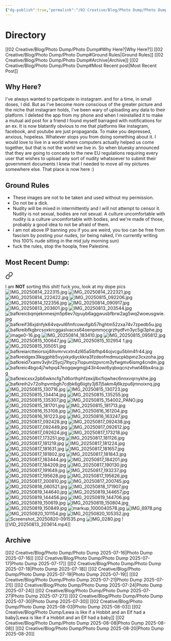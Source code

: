 ```yaml
---
{"dg-publish":true,"permalink":"/02 Creative/Blog/Photo Dump/Photo Dump/","tags":["image","blog"],"noteIcon":"","created":"2025-07-16T10:19:02.023-04:00"}
---
```


# Directory
[[02 Creative/Blog/Photo Dump/Photo Dump#Why Here?\|Why Here?]]
[[02 Creative/Blog/Photo Dump/Photo Dump#Ground Rules\|Ground Rules]]
[[02 Creative/Blog/Photo Dump/Photo Dump#Archive\|Archive]]
[[02 Creative/Blog/Photo Dump/Photo Dump#Most Recent post\|Most Recent Post]]
## Why Here?
I've always wanted to participate in instagram. and for a time, in small doses, I did. But as I've become more conscious of the greater picture and the niche that instagram holds, I've been wary of uploading any data to their platform. I deleted the app from my phone and when I reinstalled it to make a mutual aid post for a friend I found myself barraged with notifications for an ex. It is now blatantly obvious to me that platforms like instagram, facebook, and youtube are just propaganda. To make you depressed, anxious, hopeless. Whatever stops you from doing something about it. I would love to live in a world where computers actually helped us come together, but that is not the world we live in.  So when bluesky announced that they are going to concede to the new EU regulations requiring every user that wishes to upload any sort of nudity whatsoever to submit their government documents I knew that I needed to move all my pictures somewhere else. That place is now here :)
## Ground Rules
- These images are not to be taken and used without my permission.
- Do not be a dick.
- Nudity will be mixed in intermittently and I will not attempt to censor it. Nudity is not sexual, bodies are not sexual. A culture uncomfortable with nudity is a culture uncomfortable with bodies, and we're made of those, probably a good idea to not be afraid of them.
- I am not above IP banning you if you are weird, you too can be free from fascism by posting your nudes, (or being naked, I'm currently writing this 100% nude sitting in the mid july morning sun)
- fuck the rules, stop the hoopla, free Palestine.

## Most Recent Dump:

<div class="transclusion internal-embed is-loaded"><a class="markdown-embed-link" href="/02 Creative/Blog/Photo Dump/Photo Dump 2025-08-20/" aria-label="Open link"><svg xmlns="http://www.w3.org/2000/svg" width="24" height="24" viewBox="0 0 24 24" fill="none" stroke="currentColor" stroke-width="2" stroke-linecap="round" stroke-linejoin="round" class="svg-icon lucide-link"><path d="M10 13a5 5 0 0 0 7.54.54l3-3a5 5 0 0 0-7.07-7.07l-1.72 1.71"></path><path d="M14 11a5 5 0 0 0-7.54-.54l-3 3a5 5 0 0 0 7.07 7.07l1.71-1.71"></path></svg></a><div class="markdown-embed">




I am **NOT** sorting this shit! fuck you, look at my dope pics
![IMG_20250814_222315.jpg](/img/user/IMG_20250814_222315.jpg)
![IMG_20250814_222321.jpg](/img/user/IMG_20250814_222321.jpg)
![IMG_20250814_222422.jpg](/img/user/IMG_20250814_222422.jpg)
![IMG_20250815_092206.jpg](/img/user/IMG_20250815_092206.jpg)
![IMG_20250814_122356.jpg](/img/user/IMG_20250814_122356.jpg)
![IMG_20250814_090917.jpg](/img/user/IMG_20250814_090917.jpg)
![IMG_20250813_203601.jpg](/img/user/IMG_20250813_203601.jpg)
![IMG_20250813_203544.jpg](/img/user/IMG_20250813_203544.jpg)
![bafkreicbqmjeknmesjm5p6ev7qyuyb6aggwusbfbrw2ag5wq2woeusgwie.jpg](/img/user/bafkreicbqmjeknmesjm5p6ev7qyuyb6aggwusbfbrw2ag5wq2woeusgwie.jpg)
![bafkreif36xjdnfyk64vqvul6fmfcowofgib57hghtm52zxa74v7zpedb5u.jpg](/img/user/bafkreif36xjdnfyk64vqvul6fmfcowofgib57hghtm52zxa74v7zpedb5u.jpg)
![bafkreibfkgbrcsoxkrcggaslvacxs64oenpmmocgrzhydfvn3yc5gi3phe.jpg](/img/user/bafkreibfkgbrcsoxkrcggaslvacxs64oenpmmocgrzhydfvn3yc5gi3phe.jpg)
![image0-16.jpg](/img/user/image0-16.jpg)
![IMG_20250814_183410.jpg](/img/user/IMG_20250814_183410.jpg)
![IMG_20250815_095812.jpg](/img/user/IMG_20250815_095812.jpg)
![IMG_20250815_100647.jpg](/img/user/IMG_20250815_100647.jpg)
![IMG_20250815_102954 1.jpg](/img/user/IMG_20250815_102954%201.jpg)
![IMG_20250815_105051.jpg](/img/user/IMG_20250815_105051.jpg)
![bafkreiarctteiorsxj4ihvmrvcxtn4zl65a5ibfhp44ojvcgu5blm4fr44.jpg](/img/user/bafkreiarctteiorsxj4ihvmrvcxtn4zl65a5ibfhp44ojvcgu5blm4fr44.jpg)
![bafkreidgex3lkqgphb5vyjxkydiyckkra3fzdeofmdmucpkbpmz3cxzoha.jpg](/img/user/bafkreidgex3lkqgphb5vyjxkydiyckkra3fzdeofmdmucpkbpmz3cxzoha.jpg)
![bafkreid7xamv3vjhr25ycj7lhycy7iopumlzpvrcm3yfwgmv6ismg4cndm.jpg](/img/user/bafkreid7xamv3vjhr25ycj7lhycy7iopumlzpvrcm3yfwgmv6ismg4cndm.jpg)
![bafkreic4bgo4j7whpq47eogqwgmgji43ir4owi6yqbxqcnzvhwt46bx4na.jpg](/img/user/bafkreic4bgo4j7whpq47eogqwgmgji43ir4owi6yqbxqcnzvhwt46bx4na.jpg)
![bafkreicxsx2pb6wkncfg7xl6orthphfzexijlbcfiqwhec6nnxvqrnykhe.jpg](/img/user/bafkreicxsx2pb6wkncfg7xl6orthphfzexijlbcfiqwhec6nnxvqrnykhe.jpg)
![bafkreih2v72olhpvmbgh7cdbk6g6iigty3j67j5akm4j6kzpu6jmnoixnq.jpg](/img/user/bafkreih2v72olhpvmbgh7cdbk6g6iigty3j67j5akm4j6kzpu6jmnoixnq.jpg)
![IMG_20250815_130716.jpg](/img/user/IMG_20250815_130716.jpg)
![IMG_20250815_130723.jpg](/img/user/IMG_20250815_130723.jpg)
![IMG_20250815_134414.jpg](/img/user/IMG_20250815_134414.jpg)
![IMG_20250815_135255.jpg](/img/user/IMG_20250815_135255.jpg)
![IMG_20250815_135307.jpg](/img/user/IMG_20250815_135307.jpg)
![IMG_20250815_154002_PANO.jpg](/img/user/IMG_20250815_154002_PANO.jpg)
![IMG_20250815_181701.jpg](/img/user/IMG_20250815_181701.jpg)
![IMG_20250815_181713.jpg](/img/user/IMG_20250815_181713.jpg)
![IMG_20250816_153108.jpg](/img/user/IMG_20250816_153108.jpg)
![IMG_20250816_161204.jpg](/img/user/IMG_20250816_161204.jpg)
![IMG_20250816_161223.jpg](/img/user/IMG_20250816_161223.jpg)
![IMG_20250816_163247.jpg](/img/user/IMG_20250816_163247.jpg)
![IMG_20250817_092428.jpg](/img/user/IMG_20250817_092428.jpg)
![IMG_20250817_092438.jpg](/img/user/IMG_20250817_092438.jpg)
![IMG_20250817_092449.jpg](/img/user/IMG_20250817_092449.jpg)
![IMG_20250817_092612.jpg](/img/user/IMG_20250817_092612.jpg)
![IMG_20250817_092624.jpg](/img/user/IMG_20250817_092624.jpg)
![IMG_20250817_173218.jpg](/img/user/IMG_20250817_173218.jpg)
![IMG_20250817_173251.jpg](/img/user/IMG_20250817_173251.jpg)
![IMG_20250817_181126.jpg](/img/user/IMG_20250817_181126.jpg)
![IMG_20250817_181219.jpg](/img/user/IMG_20250817_181219.jpg)
![IMG_20250817_181224.jpg](/img/user/IMG_20250817_181224.jpg)
![IMG_20250817_181631.jpg](/img/user/IMG_20250817_181631.jpg)
![IMG_20250817_181657.jpg](/img/user/IMG_20250817_181657.jpg)
![IMG_20250817_181802.jpg](/img/user/IMG_20250817_181802.jpg)
![IMG_20250817_181843.jpg](/img/user/IMG_20250817_181843.jpg)
![IMG_20250817_183444.jpg](/img/user/IMG_20250817_183444.jpg)
![IMG_20250817_184201.jpg](/img/user/IMG_20250817_184201.jpg)
![IMG_20250817_184209.jpg](/img/user/IMG_20250817_184209.jpg)
![IMG_20250817_190130.jpg](/img/user/IMG_20250817_190130.jpg)
![IMG_20250817_191649.jpg](/img/user/IMG_20250817_191649.jpg)
![IMG_20250817_193237.jpg](/img/user/IMG_20250817_193237.jpg)
![IMG_20250817_195628.jpg](/img/user/IMG_20250817_195628.jpg)
![IMG_20250817_195626.jpg](/img/user/IMG_20250817_195626.jpg)
![IMG_20250817_200810.jpg](/img/user/IMG_20250817_200810.jpg)
![IMG_20250817_200745.jpg](/img/user/IMG_20250817_200745.jpg)
![IMG_20250818_060521.jpg](/img/user/IMG_20250818_060521.jpg)
![IMG_20250818_171907.jpg](/img/user/IMG_20250818_171907.jpg)
![IMG_20250819_144640.jpg](/img/user/IMG_20250819_144640.jpg)
![IMG_20250819_144657.jpg](/img/user/IMG_20250819_144657.jpg)
![IMG_20250819_144456.jpg](/img/user/IMG_20250819_144456.jpg)
![IMG_20250819_144706.jpg](/img/user/IMG_20250819_144706.jpg)
![IMG_20250819_150619.jpg](/img/user/IMG_20250819_150619.jpg)
![IMG_20250819_150804.jpg](/img/user/IMG_20250819_150804.jpg)
![IMG_20250819_150849.jpg](/img/user/IMG_20250819_150849.jpg)
![markup_1000040578.jpg](/img/user/markup_1000040578.jpg)
![IMG_6978.png](/img/user/IMG_6978.png)
![IMG_20250820_101154.jpg](/img/user/IMG_20250820_101154.jpg)
![IMG_20250820_105352.jpg](/img/user/IMG_20250820_105352.jpg)
![Screenshot_20250820-091535.png](/img/user/Screenshot_20250820-091535.png)
![IMG_0280.jpg](/img/user/IMG_0280.jpg)
![[VID_20250813_203614.mp4]]


</div></div>


## Archive
[[02 Creative/Blog/Photo Dump/Photo Dump 2025-07-16\|Photo Dump 2025-07-16]]
[[02 Creative/Blog/Photo Dump/Photo Dump 2025-07-17\|Photo Dump 2025-07-17]]
[[02 Creative/Blog/Photo Dump/Photo Dump 2025-07-18\|Photo Dump 2025-07-18]]
[[02 Creative/Blog/Photo Dump/Photo Dump 2025-07-19\|Photo Dump 2025-07-19]]
[[02 Creative/Blog/Photo Dump/Photo Dump 2025-07-21\|Photo Dump 2025-07-21]]
[[02 Creative/Blog/Photo Dump/Photo Dump 2025-07-24\|Photo Dump 2025-07-24]]
[[02 Creative/Blog/Photo Dump/Photo Dump 2025-07-27\|Photo Dump 2025-07-27]]
[[02 Creative/Blog/Photo Dump/Photo Dump 2025-07-30\|Photo Dump 2025-07-30]]
[[02 Creative/Blog/Photo Dump/Photo Dump 2025-08-03\|Photo Dump 2025-08-03]]
[[02 Creative/Blog/Photo Dump/Lewa is like if a Hobbit and an Elf had a baby\|Lewa is like if a Hobbit and an Elf had a baby]]
[[02 Creative/Blog/Photo Dump/Photo Dump 2025-08-08\|Photo Dump 2025-08-08]]
[[02 Creative/Blog/Photo Dump/Photo Dump 2025-08-20\|Photo Dump 2025-08-20]]
